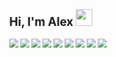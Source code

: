 ## Hi, I'm Alex <img src="https://user-images.githubusercontent.com/48355572/205912228-52b28bd4-910b-4447-934f-be8b19a3aec5.gif" width="30px" height="30px">

![](https://img.shields.io/badge/JavaScript-F7DF1E?style=flat&logo=javascript&logoColor=black) ![](https://img.shields.io/badge/-Python-14354c?style=flat&logo=Python&logoColor=white) ![](https://img.shields.io/badge/-Java-ed8b00?style=flat&logo=openjdk) ![](https://img.shields.io/badge/HTML5-E34F26?style=flat&logo=html5&logoColor=white) ![](https://img.shields.io/badge/CSS-239120?&style=flat&logo=css3&logoColor=white) ![](https://img.shields.io/badge/Node.js-43853D?style=flat&logo=node.js&logoColor=white) ![](https://img.shields.io/badge/C-00599C?style=flat&logo=c&logoColor=white) ![](https://img.shields.io/badge/./Bash-100000?style=flat&logo=GNU%20Bash&logoColor=white) ![](https://img.shields.io/badge/GIT-E44C30?style=flat&logo=git&logoColor=white)

